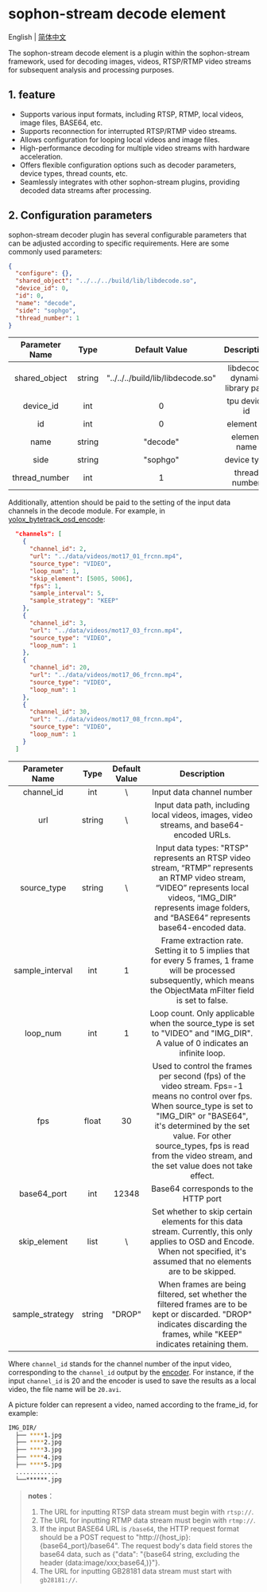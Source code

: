# sophon-stream decode element

English | [简体中文](README.md)

The sophon-stream decode element is a plugin within the sophon-stream framework, used for decoding images, videos, RTSP/RTMP video streams for subsequent analysis and processing purposes.

## 1. feature
* Supports various input formats, including RTSP, RTMP, local videos, image files, BASE64, etc.
* Supports reconnection for interrupted RTSP/RTMP video streams.
* Allows configuration for looping local videos and image files.
* High-performance decoding for multiple video streams with hardware acceleration.
* Offers flexible configuration options such as decoder parameters, device types, thread counts, etc.
* Seamlessly integrates with other sophon-stream plugins, providing decoded data streams after processing.

## 2. Configuration parameters
sophon-stream decoder plugin has several configurable parameters that can be adjusted according to specific requirements. Here are some commonly used parameters:
```json
{
  "configure": {},
  "shared_object": "../../../build/lib/libdecode.so",
  "device_id": 0,
  "id": 0,
  "name": "decode",
  "side": "sophgo",
  "thread_number": 1
}
```

|      Parameter Name    |    Type    | Default Value | Description |
|:-------------:| :-------: | :------------------:| :------------------------:|
|  shared_object |   string   |  "../../../build/lib/libdecode.so" | libdecode dynamic library path |
|  device_id  |    int       |  0 | tpu device id |
|     id      |    int       | 0  | element id |
|     name    |    string     | "decode" | element name |
|     side    |    string     | "sophgo"| device type |
| thread_number |    int     | 1| thread number |



Additionally, attention should be paid to the setting of the input data channels in the decode module. For example, in [yolox_bytetrack_osd_encode](../../../samples/yolox_bytetrack_osd_encode/config/yolox_bytetrack_osd_encode_demo.json):

```json
  "channels": [
    {
      "channel_id": 2,
      "url": "../data/videos/mot17_01_frcnn.mp4",
      "source_type": "VIDEO",
      "loop_num": 1,
      "skip_element": [5005, 5006],
      "fps": 1,
      "sample_interval": 5,
      "sample_strategy": "KEEP"
    },
    {
      "channel_id": 3,
      "url": "../data/videos/mot17_03_frcnn.mp4",
      "source_type": "VIDEO",
      "loop_num": 1
    },
    {
      "channel_id": 20,
      "url": "../data/videos/mot17_06_frcnn.mp4",
      "source_type": "VIDEO",
      "loop_num": 1
    },
    {
      "channel_id": 30,
      "url": "../data/videos/mot17_08_frcnn.mp4",
      "source_type": "VIDEO",
      "loop_num": 1
    }
  ]
```

|      Parameter Name    |    Type    | Default Value | Description |
|:-------------:| :-------: | :------------------:| :------------------------:|
| channel_id | int   | \ | Input data channel number |
|   url      | string | \ | Input data path, including local videos, images, video streams, and base64-encoded URLs. |
|source_type | string  | \  | Input data types: "RTSP" represents an RTSP video stream, “RTMP” represents an RTMP video stream, “VIDEO” represents local videos, “IMG_DIR” represents image folders, and “BASE64” represents base64-encoded data. |
|sample_interval | int  | 1  |Frame extraction rate. Setting it to 5 implies that for every 5 frames, 1 frame will be processed subsequently, which means the ObjectMata mFilter field is set to false.|
|loop_num | int  | 1  | Loop count. Only applicable when the source_type is set to "VIDEO" and "IMG_DIR". A value of 0 indicates an infinite loop.|
|fps | float  | 30 | Used to control the frames per second (fps) of the video stream. Fps=-1 means no control over fps. When source_type is set to "IMG_DIR" or "BASE64", it's determined by the set value. For other source_types, fps is read from the video stream, and the set value does not take effect.|
|base64_port | int  | 12348 | Base64 corresponds to the HTTP port |
|skip_element| list | \ | Set whether to skip certain elements for this data stream. Currently, this only applies to OSD and Encode. When not specified, it's assumed that no elements are to be skipped.|
|sample_strategy|string|"DROP"|When frames are being filtered, set whether the filtered frames are to be kept or discarded. "DROP" indicates discarding the frames, while "KEEP" indicates retaining them.|


Where `channel_id` stands for the channel number of the input video, corresponding to the `channel_id` output by the [encoder](../encode/README.md). For instance, if the input `channel_id` is 20 and the encoder is used to save the results as a local video, the file name will be `20.avi`.

A picture folder can represent a video, named according to the frame_id, for example:
```bash
IMG_DIR/
  ├── ****1.jpg
  ├── ****2.jpg
  ├── ****3.jpg
  ├── ****4.jpg
  ├── ****5.jpg
  ............
  └──******.jpg
```

> **notes**：
>1. The URL for inputting RTSP data stream must begin with `rtsp://`.
>2. The URL for inputting RTMP data stream must begin with `rtmp://`.
>3. If the input BASE64 URL is `/base64`, the HTTP request format should be a POST request to "http://{host_ip}:{base64_port}/base64". The request body's data field stores the base64 data, such as {"data": "{base64 string, excluding the header (data:image/xxx;base64,)}"}.
>4. The URL for inputting GB28181 data stream must start with `gb28181://`.

